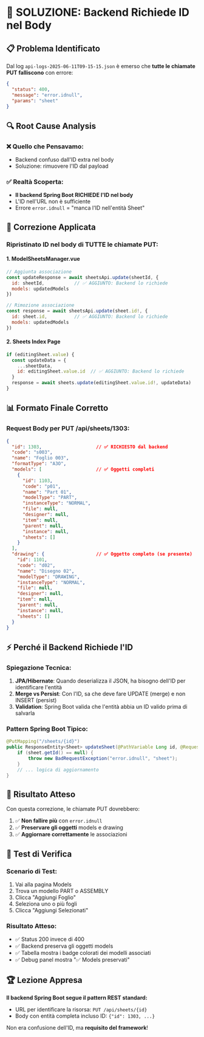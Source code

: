 # 🚨 SOLUZIONE: Backend Richiede ID nel Body

## 📋 **Problema Identificato**

Dal log `api-logs-2025-06-11T09-15-15.json` è emerso che **tutte le chiamate PUT falliscono** con errore:

```json
{
  "status": 400,
  "message": "error.idnull",
  "params": "sheet"
}
```

## 🔍 **Root Cause Analysis**

### **❌ Quello che Pensavamo:**
- Backend confuso dall'ID extra nel body
- Soluzione: rimuovere l'ID dal payload

### **✅ Realtà Scoperta:**
- **Il backend Spring Boot RICHIEDE l'ID nel body**
- L'ID nell'URL non è sufficiente
- Errore `error.idnull` = "manca l'ID nell'entità Sheet"

## 🔧 **Correzione Applicata**

### **Ripristinato ID nel body di TUTTE le chiamate PUT:**

#### **1. ModelSheetsManager.vue**
```javascript
// Aggiunta associazione
const updateResponse = await sheetsApi.update(sheetId, {
  id: sheetId,           // ✅ AGGIUNTO: Backend lo richiede
  models: updatedModels
})

// Rimozione associazione  
const response = await sheetsApi.update(sheet.id!, {
  id: sheet.id,          // ✅ AGGIUNTO: Backend lo richiede
  models: updatedModels
})
```

#### **2. Sheets Index Page**
```javascript
if (editingSheet.value) {
  const updateData = {
    ...sheetData,
    id: editingSheet.value.id  // ✅ AGGIUNTO: Backend lo richiede
  }
  response = await sheets.update(editingSheet.value.id!, updateData)
}
```

## 📊 **Formato Finale Corretto**

### **Request Body per PUT /api/sheets/1303:**
```json
{
  "id": 1303,                    // ✅ RICHIESTO dal backend
  "code": "s003",
  "name": "Foglio 003", 
  "formatType": "A3O",
  "models": [                    // ✅ Oggetti completi
    {
      "id": 1103,
      "code": "p01",
      "name": "Part 01",
      "modelType": "PART",
      "instanceType": "NORMAL",
      "file": null,
      "designer": null,
      "item": null,
      "parent": null,
      "instance": null,
      "sheets": []
    }
  ],
  "drawing": {                   // ✅ Oggetto completo (se presente)
    "id": 1101,
    "code": "d02", 
    "name": "Disegno 02",
    "modelType": "DRAWING",
    "instanceType": "NORMAL",
    "file": null,
    "designer": null,
    "item": null,
    "parent": null,
    "instance": null,
    "sheets": []
  }
}
```

## ⚡ **Perché il Backend Richiede l'ID**

### **Spiegazione Tecnica:**
1. **JPA/Hibernate**: Quando deserializza il JSON, ha bisogno dell'ID per identificare l'entità
2. **Merge vs Persist**: Con l'ID, sa che deve fare UPDATE (merge) e non INSERT (persist)
3. **Validation**: Spring Boot valida che l'entità abbia un ID valido prima di salvarla

### **Pattern Spring Boot Tipico:**
```java
@PutMapping("/sheets/{id}")
public ResponseEntity<Sheet> updateSheet(@PathVariable Long id, @RequestBody Sheet sheet) {
    if (sheet.getId() == null) {
        throw new BadRequestException("error.idnull", "sheet");
    }
    // ... logica di aggiornamento
}
```

## 🎯 **Risultato Atteso**

Con questa correzione, le chiamate PUT dovrebbero:
1. ✅ **Non fallire più** con `error.idnull`
2. ✅ **Preservare gli oggetti** models e drawing
3. ✅ **Aggiornare correttamente** le associazioni

## 🧪 **Test di Verifica**

### **Scenario di Test:**
1. Vai alla pagina Models
2. Trova un modello PART o ASSEMBLY  
3. Clicca "Aggiungi Foglio"
4. Seleziona uno o più fogli
5. Clicca "Aggiungi Selezionati"

### **Risultato Atteso:**
- ✅ Status 200 invece di 400
- ✅ Backend preserva gli oggetti models
- ✅ Tabella mostra i badge colorati dei modelli associati
- ✅ Debug panel mostra "✅ Models preservati"

## 🏆 **Lezione Appresa**

**Il backend Spring Boot segue il pattern REST standard:**
- URL per identificare la risorsa: `PUT /api/sheets/{id}`
- Body con entità completa incluso ID: `{"id": 1303, ...}`

Non era confusione dell'ID, ma **requisito del framework**!